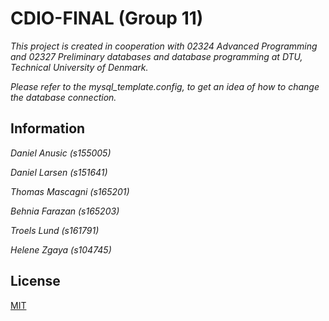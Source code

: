 # CDIO-FINAL (Group 11)

_This project is created in cooperation with 02324 Advanced Programming and 02327 Preliminary databases and database programming at DTU, Technical University of Denmark._

_Please refer to the mysql_template.config, to get an idea of how to change the database connection._

## Information
_Daniel Anusic (s155005)_

_Daniel Larsen (s151641)_

_Thomas Mascagni (s165201)_

_Behnia Farazan (s165203)_

_Troels Lund (s161791)_

_Helene Zgaya (s104745)_

## License

[MIT](LICENSE.md)
